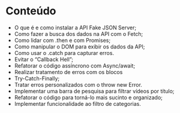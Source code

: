 # Conteúdo

- O que é e como instalar a API Fake JSON Server;
- Como fazer a busca dos dados na API com o Fetch;
- Como lidar com .then e com Promises;
- Como manipular o DOM para exibir os dados da API;
- Como usar o .catch para capturar erros.
- Evitar o “Callback Hell”;
- Refatorar o código assíncrono com Async/await;
- Realizar tratamento de erros com os blocos
- Try-Catch-Finally;
- Tratar erros personalizados com o throw new Error.
- Implementar uma barra de pesquisa para filtrar vídeos por título;
- Refatorar o código para torná-lo mais sucinto e organizado;
- Implementar funcionalidade ao filtro de categorias.
